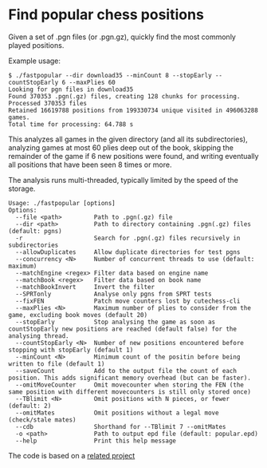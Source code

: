# Find popular chess positions

Given a set of .pgn files (or .pgn.gz), quickly find the most commonly played positions.

Example usage:

```
$ ./fastpopular --dir download35 --minCount 8 --stopEarly --countStopEarly 6 --maxPlies 60 
Looking for pgn files in download35
Found 370353 .pgn(.gz) files, creating 128 chunks for processing.
Processed 370353 files
Retained 16619788 positions from 199330734 unique visited in 496063288 games.
Total time for processing: 64.788 s
```

This analyzes all games in the given directory (and all its subdirectories), analyzing games at most 60 plies deep out of the book,
skipping the remainder of the game if 6 new positions were found, and writing eventually all positions that have been seen 8 times or more.

The analysis runs multi-threaded, typically limited by the speed of the storage.

```
Usage: ./fastpopular [options]
Options:
  --file <path>         Path to .pgn(.gz) file
  --dir <path>          Path to directory containing .pgn(.gz) files (default: pgns)
  -r                    Search for .pgn(.gz) files recursively in subdirectories
  --allowDuplicates     Allow duplicate directories for test pgns
  --concurrency <N>     Number of concurrent threads to use (default: maximum)
  --matchEngine <regex> Filter data based on engine name
  --matchBook <regex>   Filter data based on book name
  --matchBookInvert     Invert the filter
  --SPRTonly            Analyse only pgns from SPRT tests
  --fixFEN              Patch move counters lost by cutechess-cli
  --maxPlies <N>        Maximum number of plies to consider from the game, excluding book moves (default 20)
  --stopEarly           Stop analysing the game as soon as countStopEarly new positions are reached (default false) for the analysing thread.
  --countStopEarly <N>  Number of new positions encountered before stopping with stopEarly (default 1)
  --minCount <N>        Minimum count of the positin before being written to file (default 1)
  --saveCount           Add to the output file the count of each position. This adds significant memory overhead (but can be faster).
  --omitMoveCounter     Omit movecounter when storing the FEN (the same position with different movecounters is still only stored once)
  --TBlimit <N>         Omit positions with N pieces, or fewer (default: 2)
  --omitMates           Omit positions without a legal move (check/stale mates)
  --cdb                 Shorthand for --TBlimit 7 --omitMates
  -o <path>             Path to output epd file (default: popular.epd)
  --help                Print this help message
```

The code is based on a [related project](https://github.com/official-stockfish/WDL_model) 
